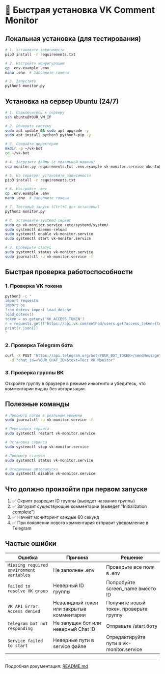 # 🚀 Быстрая установка VK Comment Monitor

## Локальная установка (для тестирования)

```bash
# 1. Установите зависимости
pip3 install -r requirements.txt

# 2. Настройте конфигурацию
cp .env.example .env
nano .env  # Заполните токены

# 3. Запустите
python3 monitor.py
```

## Установка на сервер Ubuntu (24/7)

```bash
# 1. Подключитесь к серверу
ssh ubuntu@YOUR_VM_IP

# 2. Обновите систему
sudo apt update && sudo apt upgrade -y
sudo apt install python3 python3-pip -y

# 3. Создайте директорию
mkdir -p ~/vk-bot
cd ~/vk-bot

# 4. Загрузите файлы (с локальной машины)
scp monitor.py requirements.txt .env.example vk-monitor.service ubuntu@YOUR_VM_IP:~/vk-bot/

# 5. На сервере: установите зависимости
pip3 install -r requirements.txt

# 6. Настройте .env
cp .env.example .env
nano .env  # Заполните токены

# 7. Тестовый запуск (Ctrl+C для остановки)
python3 monitor.py

# 8. Установите systemd сервис
sudo cp vk-monitor.service /etc/systemd/system/
sudo systemctl daemon-reload
sudo systemctl enable vk-monitor.service
sudo systemctl start vk-monitor.service

# 9. Проверьте статус
sudo systemctl status vk-monitor.service
sudo journalctl -u vk-monitor.service -f
```

## Быстрая проверка работоспособности

### 1. Проверка VK токена
```bash
python3 -c "
import requests
import os
from dotenv import load_dotenv
load_dotenv()
token = os.getenv('VK_ACCESS_TOKEN')
r = requests.get(f'https://api.vk.com/method/users.get?access_token={token}&v=5.131')
print(r.json())
"
```

### 2. Проверка Telegram бота
```bash
curl -X POST "https://api.telegram.org/bot<YOUR_BOT_TOKEN>/sendMessage" \
  -d "chat_id=<YOUR_CHAT_ID>&text=Тест VK Monitor"
```

### 3. Проверка группы ВК
Откройте группу в браузере в режиме инкогнито и убедитесь, что комментарии видны без авторизации.

## Полезные команды

```bash
# Просмотр логов в реальном времени
sudo journalctl -u vk-monitor.service -f

# Перезапуск сервиса
sudo systemctl restart vk-monitor.service

# Остановка сервиса
sudo systemctl stop vk-monitor.service

# Просмотр статуса
sudo systemctl status vk-monitor.service

# Отключение автозапуска
sudo systemctl disable vk-monitor.service
```

## Что должно произойти при первом запуске

1. ✅ Скрипт разрешит ID группы (выведет название группы)
2. ✅ Загрузит существующие комментарии (выведет "Initialization complete")
3. ✅ Начнёт мониторинг каждые 60 секунд
4. ✅ При появлении нового комментария отправит уведомление в Telegram

## Частые ошибки

| Ошибка | Причина | Решение |
|--------|---------|---------|
| `Missing required environment variables` | Не заполнен .env | Проверьте все поля в .env |
| `Failed to resolve VK group` | Неверный ID группы | Попробуйте screen_name вместо ID |
| `VK API Error: Access denied` | Невалидный токен или закрытые комментарии | Получите новый токен, проверьте группу |
| `Telegram bot not responding` | Не запущен бот или неверный Chat ID | Отправьте /start боту |
| `Service failed to start` | Неверные пути в service файле | Отредактируйте пути в vk-monitor.service |

---

Подробная документация: [README.md](README.md)

